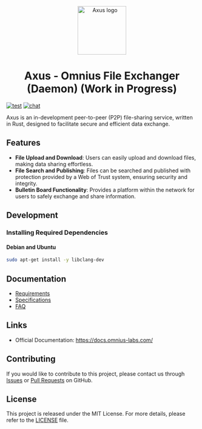 <p align="center">
<img width="128" src="https://github.com/omnius-labs/axus-daemon-rs/blob/main/docs/logo.png?raw=true" alt="Axus logo">
</p>

<h1 align="center">Axus - Omnius File Exchanger (Daemon) (Work in Progress)</h1>

[![test](https://github.com/omnius-labs/axus-rs/actions/workflows/test.yml/badge.svg?branch=main)](https://github.com/omnius-labs/axus-rs/actions/workflows/test.yml)
[![chat](https://badges.gitter.im/omnius-labs.svg)](https://app.gitter.im/#/room/#omnius-labs:gitter.im)

Axus is an in-development peer-to-peer (P2P) file-sharing service, written in Rust, designed to facilitate secure and efficient data exchange.

## Features

- **File Upload and Download**: Users can easily upload and download files, making data sharing effortless.
- **File Search and Publishing**: Files can be searched and published with protection provided by a Web of Trust system, ensuring security and integrity.
- **Bulletin Board Functionality**: Provides a platform within the network for users to safely exchange and share information.

## Development

### Installing Required Dependencies

#### Debian and Ubuntu

```sh
sudo apt-get install -y libclang-dev
```

## Documentation

- [Requirements](./docs/requirements/index.adoc)
- [Specifications](./docs/specifications/index.adoc)
- [FAQ](./docs/faq.md)

## Links

- Official Documentation: https://docs.omnius-labs.com/

## Contributing

If you would like to contribute to this project, please contact us through [Issues](https://github.com/omnius-labs/axus-daemon-rs/issues) or [Pull Requests](https://github.com/omnius-labs/axus-daemon-rs/pulls) on GitHub.

## License

This project is released under the MIT License. For more details, please refer to the [LICENSE](LICENSE.txt) file.
